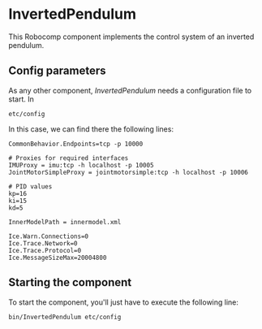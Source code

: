 # InvertedPendulum
This Robocomp component implements the control system of an inverted pendulum.


## Config parameters
As any other component, *InvertedPendulum* needs a configuration file to start. In
```
etc/config
```
In this case, we can find there the following lines:
```
CommonBehavior.Endpoints=tcp -p 10000

# Proxies for required interfaces
IMUProxy = imu:tcp -h localhost -p 10005
JointMotorSimpleProxy = jointmotorsimple:tcp -h localhost -p 10006

# PID values
kp=16
ki=15
kd=5

InnerModelPath = innermodel.xml

Ice.Warn.Connections=0
Ice.Trace.Network=0
Ice.Trace.Protocol=0
Ice.MessageSizeMax=20004800
```

## Starting the component
To start the component, you'll just have to execute the following line:

```
bin/InvertedPendulum etc/config
```
